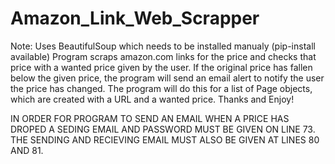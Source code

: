 # Amazon_Link_Web_Scrapper
Note: Uses BeautifulSoup which needs to be installed manualy (pip-install available)
Program scraps amazon.com links for the price and checks that price with a wanted price given by the user. If the original price has fallen below the given price, the program will send an email alert to notify the user the price has changed. The program will do this for a list of Page objects, which are created with a URL and a wanted price. Thanks and Enjoy!


IN ORDER FOR PROGRAM TO SEND AN EMAIL WHEN A PRICE HAS DROPED A SEDING EMAIL AND PASSWORD MUST BE GIVEN ON LINE 73. THE SENDING AND RECIEVING EMAIL MUST ALSO BE GIVEN AT LINES 80 AND 81.
